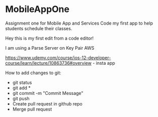 # MobileAppOne
Assignment one for Mobile App and Services
Code my first app to help students schedule their classes.

Hey this is my first edit from a code editor!



I am using a Parse Server on Key Pair
AWS

https://www.udemy.com/course/ios-12-developer-course/learn/lecture/10863736#overview - insta app


How to add changes to git:
* git status
* git add *
* git commit -m "Commit Message"
* git push
* Create pull request in github repo
* Merge pull request
